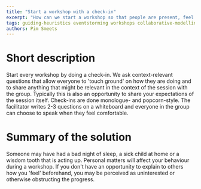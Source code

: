 ```yaml
---
title: "Start a workshop with a check-in"
excerpt: "How can we start a workshop so that people are present, feel safe and can say what needs to be said?"
tags: guiding-heuristics eventstorming workshops collaborative-modelling remote-eventstorming remote-work
authors: Pim Smeets
---
```


# Short description

Start every workshop by doing a check-in. We ask context-relevant questions that allow everyone to 'touch ground' on how they are doing and to share anything that might be relevant in the context of the session with the group. Typically this is also an opportunity to share your expectations of the session itself. Check-ins are done monologue- and popcorn-style. The facilitator writes 2-3 questions on a whiteboard and everyone in the group can choose to speak when they feel comfortable.

# Summary of the solution

Someone may have had a bad night of sleep, a sick child at home or a wisdom tooth that is acting up. Personal matters will affect your behaviour during a workshop. If you don't have an opportunity to explain to others how you 'feel' beforehand, you may be perceived as uninterested or otherwise obstructing the progress.
